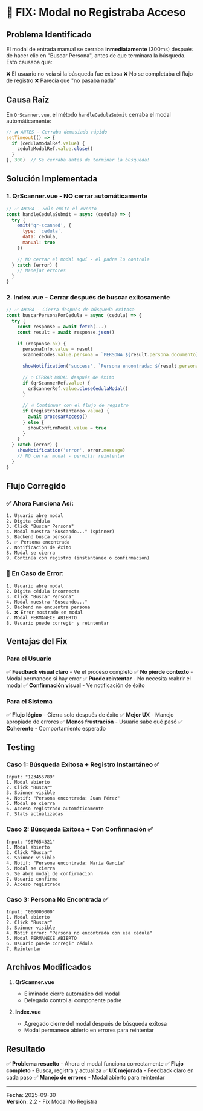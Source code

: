 # 🐛 FIX: Modal no Registraba Acceso

## Problema Identificado

El modal de entrada manual se cerraba **inmediatamente** (300ms) después de hacer clic en "Buscar Persona", antes de que terminara la búsqueda. Esto causaba que:

❌ El usuario no veía si la búsqueda fue exitosa
❌ No se completaba el flujo de registro
❌ Parecía que "no pasaba nada"

## Causa Raíz

En `QrScanner.vue`, el método `handleCedulaSubmit` cerraba el modal automáticamente:

```javascript
// ❌ ANTES - Cerraba demasiado rápido
setTimeout(() => {
  if (cedulaModalRef.value) {
    cedulaModalRef.value.close()
  }
}, 300)  // Se cerraba antes de terminar la búsqueda!
```

## Solución Implementada

### 1. QrScanner.vue - NO cerrar automáticamente

```javascript
// ✅ AHORA - Solo emite el evento
const handleCedulaSubmit = async (cedula) => {
  try {
    emit('qr-scanned', {
      type: 'cedula',
      data: cedula,
      manual: true
    })
    
    // NO cerrar el modal aquí - el padre lo controla
  } catch (error) {
    // Manejar errores
  }
}
```

### 2. Index.vue - Cerrar después de buscar exitosamente

```javascript
// ✅ AHORA - Cierra después de búsqueda exitosa
const buscarPersonaPorCedula = async (cedula) => {
  try {
    const response = await fetch(...)
    const result = await response.json()
    
    if (response.ok) {
      personaInfo.value = result
      scannedCodes.value.persona = `PERSONA_${result.persona.documento}`
      
      showNotification('success', `Persona encontrada: ${result.persona.Nombre}`)
      
      // 🖔️ CERRAR MODAL después de éxito
      if (qrScannerRef.value) {
        qrScannerRef.value.closeCedulaModal()
      }
      
      // 🔥 Continuar con el flujo de registro
      if (registroInstantaneo.value) {
        await procesarAcceso()
      } else {
        showConfirmModal.value = true
      }
    }
  } catch (error) {
    showNotification('error', error.message)
    // NO cerrar modal - permitir reintentar
  }
}
```

## Flujo Corregido

### ✅ Ahora Funciona Así:

```
1. Usuario abre modal
2. Digita cédula
3. Click "Buscar Persona"
4. Modal muestra "Buscando..." (spinner)
5. Backend busca persona
6. ✅ Persona encontrada
7. Notificación de éxito
8. Modal se cierra
9. Continúa con registro (instantáneo o confirmación)
```

### 🔄 En Caso de Error:

```
1. Usuario abre modal
2. Digita cédula incorrecta
3. Click "Buscar Persona"
4. Modal muestra "Buscando..."
5. Backend no encuentra persona
6. ❌ Error mostrado en modal
7. Modal PERMANECE ABIERTO
8. Usuario puede corregir y reintentar
```

## Ventajas del Fix

### Para el Usuario
✅ **Feedback visual claro** - Ve el proceso completo
✅ **No pierde contexto** - Modal permanece si hay error
✅ **Puede reintentar** - No necesita reabrir el modal
✅ **Confirmación visual** - Ve notificación de éxito

### Para el Sistema
✅ **Flujo lógico** - Cierra solo después de éxito
✅ **Mejor UX** - Manejo apropiado de errores
✅ **Menos frustración** - Usuario sabe qué pasó
✅ **Coherente** - Comportamiento esperado

## Testing

### Caso 1: Búsqueda Exitosa + Registro Instantáneo ✅
```
Input: "123456789"
1. Modal abierto
2. Click "Buscar"
3. Spinner visible
4. Notif: "Persona encontrada: Juan Pérez"
5. Modal se cierra
6. Acceso registrado automáticamente
7. Stats actualizadas
```

### Caso 2: Búsqueda Exitosa + Con Confirmación ✅
```
Input: "987654321"
1. Modal abierto
2. Click "Buscar"
3. Spinner visible
4. Notif: "Persona encontrada: María García"
5. Modal se cierra
6. Se abre modal de confirmación
7. Usuario confirma
8. Acceso registrado
```

### Caso 3: Persona No Encontrada ✅
```
Input: "000000000"
1. Modal abierto
2. Click "Buscar"
3. Spinner visible
4. Notif error: "Persona no encontrada con esa cédula"
5. Modal PERMANECE ABIERTO
6. Usuario puede corregir cédula
7. Reintentar
```

## Archivos Modificados

1. **QrScanner.vue**
   - Eliminado cierre automático del modal
   - Delegado control al componente padre

2. **Index.vue**
   - Agregado cierre del modal después de búsqueda exitosa
   - Modal permanece abierto en errores para reintentar

## Resultado

✅ **Problema resuelto** - Ahora el modal funciona correctamente
✅ **Flujo completo** - Busca, registra y actualiza
✅ **UX mejorada** - Feedback claro en cada paso
✅ **Manejo de errores** - Modal abierto para reintentar

---

**Fecha**: 2025-09-30  
**Versión**: 2.2 - Fix Modal No Registra
